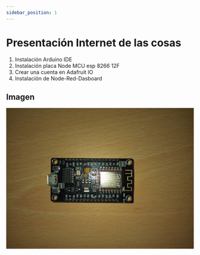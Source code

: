 ```yaml
---
sidebar_position: 1
---
```


# Presentación Internet de las cosas
 1. Instalación Arduino IDE
 2. Instalación placa Node MCU esp 8266 12F
 3. Crear una cuenta en Adafruit IO
 4. Instalación de Node-Red-Dasboard

 ## Imagen

  ![Esp8266](/img/ESP8266.jpg)

 
